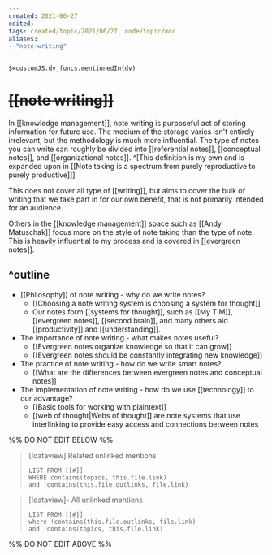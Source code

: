 ```yaml
---
created: 2021-06-27
edited: 
tags: created/topic/2021/06/27, node/topic/moc
aliases:
- "note-writing"
---
```

`$=customJS.dv_funcs.mentionedIn(dv)`

# <s class="topic-title">[[note writing]]</s>

In [[knowledge management]], note writing is purposeful act of storing information for future use. The medium of the storage varies isn't entirely irrelevant, but the methodology is much more influential. The type of notes you can write can roughly be divided into [[referential notes]], [[conceptual notes]], and [[organizational notes]]. 
^[This definition is my own and is expanded upon in [[Note taking is a spectrum from purely reproductive to purely productive]]]

This does not cover all type of [[writing]], but aims to cover the bulk of writing that we take part in for our own benefit,
that is not primarily intended for an audience.

Others in the [[knowledge management]] space such as [[Andy Matuschak]] focus more on the style of note taking than the type of note. This is heavily influential to my process and is covered in [[evergreen notes]].

## ^outline
- [[Philosophy]] of note writing - why do we write notes?
	- [[Choosing a note writing system is choosing a system for thought]]
	- Our notes form [[systems for thought]], such as [[My TIM]], [[evergreen notes]], [[second brain]], and many others aid [[productivity]] and [[understanding]].
- The importance of note writing - what makes notes useful?
	- [[Evergreen notes organize knowledge so that it can grow]]
	- [[Evergreen notes should be constantly integrating new knowledge]]
- The practice of note writing - how do we write smart notes?
	- [[What are the differences between evergreen notes and conceptual notes]]
- The implementation of note writing - how do we use [[technology]] to our advantage?
	- [[Basic tools for working with plaintext]]
	- [[web of thought|Webs of thought]] are note systems that use interlinking to provide easy access and connections between notes

%% DO NOT EDIT BELOW %%
> [!dataview] Related unlinked mentions
> ```dataview
> LIST FROM [[#]]
> WHERE contains(topics, this.file.link)
> and !contains(this.file.outlinks, file.link)
> ```
 
> [!dataview]- All unlinked mentions
> ```dataview
> LIST FROM [[#]]
> where !contains(this.file.outlinks, file.link)
> and !contains(topics, this.file.link)
> ```

%% DO NOT EDIT ABOVE %%
